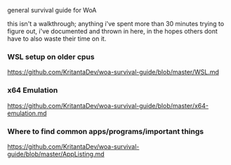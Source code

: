 general survival guide for WoA

this isn't a walkthrough; anything i've spent more than 30 minutes trying to figure out, i've documented and thrown in here, in the hopes others dont have to also waste their time on it.

### WSL setup on older cpus

https://github.com/KritantaDev/woa-survival-guide/blob/master/WSL.md

### x64 Emulation

https://github.com/KritantaDev/woa-survival-guide/blob/master/x64-emulation.md

### Where to find common apps/programs/important things

https://github.com/KritantaDev/woa-survival-guide/blob/master/AppListing.md
